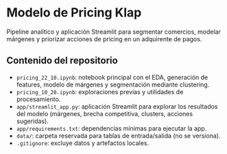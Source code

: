 # Modelo de Pricing Klap

Pipeline analítico y aplicación Streamlit para segmentar comercios, modelar márgenes y priorizar acciones de pricing en un adquirente de pagos.

## Contenido del repositorio

- `pricing_22_10.ipynb`: notebook principal con el EDA, generación de features, modelo de márgenes y segmentación mediante clustering.
- `pricing_10_20.ipynb`: exploraciones previas y utilidades de procesamiento.
- `app/streamlit_app.py`: aplicación Streamlit para explorar los resultados del modelo (márgenes, brecha competitiva, clusters, acciones sugeridas).
- `app/requirements.txt`: dependencias mínimas para ejecutar la app.
- `data/`: carpeta reservada para tablas de entrada/salida (no se versiona).
- `.gitignore`: excluye datos y artefactos locales.
